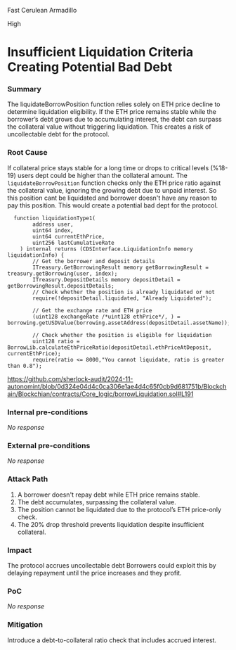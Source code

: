 Fast Cerulean Armadillo

High

# Insufficient Liquidation Criteria Creating Potential Bad Debt

### Summary

The liquidateBorrowPosition function relies solely on ETH price decline to determine liquidation eligibility. If the ETH price remains stable while the borrower’s debt grows due to accumulating interest, the debt can surpass the collateral value without triggering liquidation. This creates a risk of uncollectable debt for the protocol.

### Root Cause

 If collateral price stays stable for a long time or drops to critical levels (%18-19) users dept could be higher than the collateral amount.  The `liquidateBorrowPosition` function checks only the ETH price ratio against the collateral value, ignoring the growing debt due to unpaid interest. So this position cant be liquidated and borrower doesn't have any reason to pay this position. This would create a  potential bad dept for the protocol.


```solidity
  function liquidationType1(
        address user,
        uint64 index,
        uint64 currentEthPrice,
        uint256 lastCumulativeRate
    ) internal returns (CDSInterface.LiquidationInfo memory liquidationInfo) {
        // Get the borrower and deposit details
        ITreasury.GetBorrowingResult memory getBorrowingResult = treasury.getBorrowing(user, index);
        ITreasury.DepositDetails memory depositDetail = getBorrowingResult.depositDetails;
        // Check whether the position is already liquidated or not
        require(!depositDetail.liquidated, "Already Liquidated");

        // Get the exchange rate and ETH price
        (uint128 exchangeRate /*uint128 ethPrice*/, ) = borrowing.getUSDValue(borrowing.assetAddress(depositDetail.assetName));

        // Check whether the position is eligible for liquidation
        uint128 ratio = BorrowLib.calculateEthPriceRatio(depositDetail.ethPriceAtDeposit, currentEthPrice);
        require(ratio <= 8000,"You cannot liquidate, ratio is greater than 0.8");

```

https://github.com/sherlock-audit/2024-11-autonomint/blob/0d324e04d4c0ca306e1ae4d4c65f0cb9d681751b/Blockchain/Blockchian/contracts/Core_logic/borrowLiquidation.sol#L191



### Internal pre-conditions

_No response_

### External pre-conditions

_No response_

### Attack Path

1. A borrower doesn't repay debt while ETH price remains stable.
2. The debt accumulates, surpassing the collateral value.
3. The position cannot be liquidated due to the protocol’s ETH price-only check.
4. The 20% drop threshold prevents liquidation despite insufficient collateral.

### Impact

The protocol accrues uncollectable debt
Borrowers could exploit this by delaying repayment until the price increases and they profit.

### PoC

_No response_

### Mitigation

Introduce a debt-to-collateral ratio check that includes accrued interest.